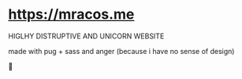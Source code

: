 # https://mracos.me

HIGLHY DISTRUPTIVE AND UNICORN WEBSITE

made with pug + sass and anger (because i have no sense of design)

:duck:
